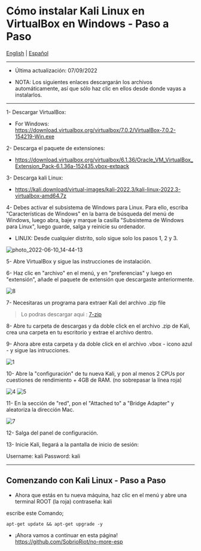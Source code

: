 # Cómo instalar Kali Linux en VirtualBox en Windows - Paso a Paso

[English](https://github.com/NeverWonderLand/kali-inst-guide) | [Español](https://github.com/SobrioRiot/Guia-instalacion-Kali)

-----------------------------------------------
- Última actualización: 07/09/2022

- NOTA: Los siguientes enlaces descargarán los archivos automáticamente, así que sólo haz clic en ellos desde donde vayas a instalarlos. 
----------------------------------------------  
1- Descargar VirtualBox: 

   * For Windows: https://download.virtualbox.org/virtualbox/7.0.2/VirtualBox-7.0.2-154219-Win.exe

2- Descarga el paquete de extensiones: 
                  
   * https://download.virtualbox.org/virtualbox/6.1.36/Oracle_VM_VirtualBox_Extension_Pack-6.1.36a-152435.vbox-extpack

3- Descarga kali Linux: 

   * https://kali.download/virtual-images/kali-2022.3/kali-linux-2022.3-virtualbox-amd64.7z

4- Debes activar el subsistema de Windows para Linux. Para ello, escriba "Características de Windows" en la barra de búsqueda del menú de Windows, luego abra, baje y marque la casilla "Subsistema de Windows para Linux", luego guarde, salga y reinicie su ordenador.

- LINUX: Desde cualquier distrito, solo sigue solo los pasos 1, 2 y 3.


![photo_2022-06-10_14-44-13](https://user-images.githubusercontent.com/64184513/175776446-b373d0e5-4672-471f-a78a-93e0f2891313.jpg)

5- Abre VirtualBox y sigue las instrucciones de instalación.

6- Haz clic en "archivo" en el menú, y en "preferencias" y luego en "extensión", añade el paquete de extensión que descargaste anteriormente.

![8](https://user-images.githubusercontent.com/64184513/175776890-4f44fdbd-97ec-4bf9-bcf1-8db3aafa4459.jpg)

7- Necesitaras un programa para extraer Kali del archivo .zip file
 
 > Lo podras descargar aqui : [7-zip](https://www.7-zip.org/download.html)

8- Abre tu carpeta de descargas y da doble click en el archivo .zip de Kali, crea una carpeta en tu escritorio y extrae el archivo dentro.

9- Ahora abre esta carpeta y da doble click en el archivo .vbox - icono azul - y sigue las intrucciones.

![1](https://user-images.githubusercontent.com/64184513/196248353-103d6d04-bc9a-4e6d-96df-6a1fe4fb753c.png)


10- Abre la "configuración" de tu nueva Kali, y pon al menos 2 CPUs por cuestiones de rendimiento + 4GB de RAM. (no sobrepasar la línea roja)

![4](https://user-images.githubusercontent.com/64184513/175776404-1eb16270-54d3-4d42-9741-2d2bbb0ce29b.jpg)
![5](https://user-images.githubusercontent.com/64184513/175776405-1227974e-c82f-4272-9b58-8163c14687e0.jpg)


11- En la sección de "red", pon el "Attached to" a "Bridge Adapter" y aleatoriza la dirección Mac.

![7](https://user-images.githubusercontent.com/64184513/175776409-de0300c0-4908-4e94-ac28-6ac0e980f2b0.jpg)

12- Salga del panel de configuración.

13- Inicie Kali, llegará a la pantalla de inicio de sesión:

Username: kali
Password: kali

---------------------------------------
## Comenzando con Kali Linux - Paso a Paso

- Ahora que estás en tu nueva máquina, haz clic en el menú y abre una terminal ROOT (la roja)
contraseña: kali

escribe este Comando;

    apt-get update && apt-get upgrade -y
- ¡Ahora vamos a continuar en esta página!
https://github.com/SobrioRiot/no-more-esp

